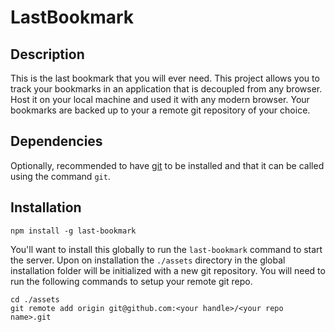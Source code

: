 # LastBookmark

## Description
This is the last bookmark that you will ever need.  This project allows you to track your bookmarks in an application that is decoupled from any browser.  Host it on your local machine and used it with any modern browser.  Your bookmarks are backed up to your a remote git repository of your choice.

## Dependencies

Optionally, recommended to have [git](http://git-scm.com/downloads) to be installed and that it can be called using the command `git`.

## Installation

```
npm install -g last-bookmark
```

You'll want to install this globally to run the `last-bookmark` command to start the server.  Upon on installation the `./assets` directory in the global installation folder will be initialized with a new git repository.  You will need to run the following commands to setup your remote git repo.

```
cd ./assets
git remote add origin git@github.com:<your handle>/<your repo name>.git
```
